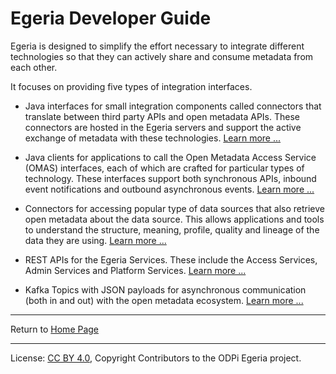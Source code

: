 <!-- SPDX-License-Identifier: CC-BY-4.0 -->
<!-- Copyright Contributors to the ODPi Egeria project 2020. -->

# Egeria Developer Guide

Egeria is designed to simplify the effort necessary to integrate different
technologies so that they can actively share and consume metadata from each other.

It focuses on providing five types of integration interfaces.

* Java interfaces for small integration components called connectors
  that translate between third party APIs and open metadata APIs.
  These connectors are hosted in the Egeria servers and support the active exchange of
  metadata with these technologies. 
  [Learn more ...](what-is-a-connector.md)
  
* Java clients for applications to call the Open Metadata Access Service (OMAS) interfaces, each
  of which are crafted for particular types of technology.  These interfaces
  support both synchronous APIs, inbound event notifications and outbound
  asynchronous events.
  [Learn more ...](../../../open-metadata-implementation/access-services/docs/us)
  
* Connectors for accessing popular type of data sources that also retrieve
  open metadata about the data source.  This allows applications and tools to 
  understand the structure, meaning, profile, quality and lineage of the data
  they are using.
  [Learn more ...](what-is-a-connector.md)

* REST APIs for the Egeria Services.  These include the Access Services,
  Admin Services and Platform Services.
  [Learn more ...](../../../open-metadata-implementation/access-services)

* Kafka Topics with JSON payloads for asynchronous communication (both in and out)
  with the open metadata ecosystem.
  [Learn more ...](../../../open-metadata-implementation/access-services)
  

----
Return to [Home Page](../../../index.md)

----
License: [CC BY 4.0](https://creativecommons.org/licenses/by/4.0/),
Copyright Contributors to the ODPi Egeria project.